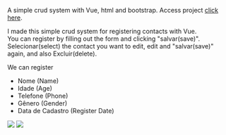 
A simple crud system with Vue, html and bootstrap. Access project <a href="https://lucasmenchon.github.io/simple_crud_vue/" target="_blank">click here</a>.

<p>I made this simple crud system for registering contacts with Vue. <br />
You can register by filling out the form and clicking "salvar(save)". <br />
Selecionar(select) the contact you want to edit, edit and "salvar(save)" again, and also Excluir(delete).</p>
<p>We can register</p>
<ul>
<li>Nome (Name)</li>
<li>Idade (Age)</li>
<li>Telefone (Phone)</li>
<li>Gênero (Gender)</li>
<li>Data de Cadastro (Register Date)</li>
</ul>

<img src="https://i.imgur.com/M6SnFkW.jpg">
<img src="https://i.imgur.com/jq0A0fk.jpeg">
